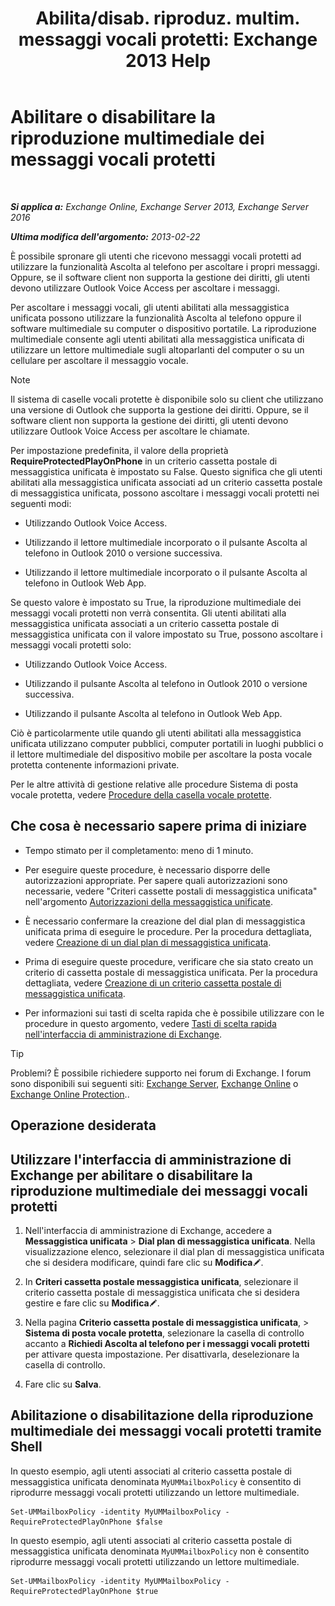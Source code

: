 ﻿---
title: 'Abilita/disab. riproduz. multim. messaggi vocali protetti: Exchange 2013 Help'
TOCTitle: Abilitare o disabilitare la riproduzione multimediale dei messaggi vocali protetti
ms:assetid: 3c33370c-4262-42b1-8d83-d61fc7c426cd
ms:mtpsurl: https://technet.microsoft.com/it-it/library/Ee423543(v=EXCHG.150)
ms:contentKeyID: 52057228
ms.date: 05/22/2018
mtps_version: v=EXCHG.150
ms.translationtype: MT
---

# Abilitare o disabilitare la riproduzione multimediale dei messaggi vocali protetti

 

_**Si applica a:** Exchange Online, Exchange Server 2013, Exchange Server 2016_

_**Ultima modifica dell'argomento:** 2013-02-22_

È possibile spronare gli utenti che ricevono messaggi vocali protetti ad utilizzare la funzionalità Ascolta al telefono per ascoltare i propri messaggi. Oppure, se il software client non supporta la gestione dei diritti, gli utenti devono utilizzare Outlook Voice Access per ascoltare i messaggi.

Per ascoltare i messaggi vocali, gli utenti abilitati alla messaggistica unificata possono utilizzare la funzionalità Ascolta al telefono oppure il software multimediale su computer o dispositivo portatile. La riproduzione multimediale consente agli utenti abilitati alla messaggistica unificata di utilizzare un lettore multimediale sugli altoparlanti del computer o su un cellulare per ascoltare il messaggio vocale.


> [!NOTE]
> Il sistema di caselle vocali protette è disponibile solo su client che utilizzano una versione di Outlook che supporta la gestione dei diritti. Oppure, se il software client non supporta la gestione dei diritti, gli utenti devono utilizzare Outlook Voice Access per ascoltare le chiamate.



Per impostazione predefinita, il valore della proprietà **RequireProtectedPlayOnPhone** in un criterio cassetta postale di messaggistica unificata è impostato su False. Questo significa che gli utenti abilitati alla messaggistica unificata associati ad un criterio cassetta postale di messaggistica unificata, possono ascoltare i messaggi vocali protetti nei seguenti modi:

  - Utilizzando Outlook Voice Access.

  - Utilizzando il lettore multimediale incorporato o il pulsante Ascolta al telefono in Outlook 2010 o versione successiva.

  - Utilizzando il lettore multimediale incorporato o il pulsante Ascolta al telefono in Outlook Web App.

Se questo valore è impostato su True, la riproduzione multimediale dei messaggi vocali protetti non verrà consentita. Gli utenti abilitati alla messaggistica unificata associati a un criterio cassetta postale di messaggistica unificata con il valore impostato su True, possono ascoltare i messaggi vocali protetti solo:

  - Utilizzando Outlook Voice Access.

  - Utilizzando il pulsante Ascolta al telefono in Outlook 2010 o versione successiva.

  - Utilizzando il pulsante Ascolta al telefono in Outlook Web App.

Ciò è particolarmente utile quando gli utenti abilitati alla messaggistica unificata utilizzano computer pubblici, computer portatili in luoghi pubblici o il lettore multimediale del dispositivo mobile per ascoltare la posta vocale protetta contenente informazioni private.

Per le altre attività di gestione relative alle procedure Sistema di posta vocale protetta, vedere [Procedure della casella vocale protette](protected-voice-mail-procedures-exchange-2013-help.md).

## Che cosa è necessario sapere prima di iniziare

  - Tempo stimato per il completamento: meno di 1 minuto.

  - Per eseguire queste procedure, è necessario disporre delle autorizzazioni appropriate. Per sapere quali autorizzazioni sono necessarie, vedere "Criteri cassette postali di messaggistica unificata" nell'argomento [Autorizzazioni della messaggistica unificate](unified-messaging-permissions-exchange-2013-help.md).

  - È necessario confermare la creazione del dial plan di messaggistica unificata prima di eseguire le procedure. Per la procedura dettagliata, vedere [Creazione di un dial plan di messaggistica unificata](create-a-um-dial-plan-exchange-2013-help.md).

  - Prima di eseguire queste procedure, verificare che sia stato creato un criterio di cassetta postale di messaggistica unificata. Per la procedura dettagliata, vedere [Creazione di un criterio cassetta postale di messaggistica unificata](create-a-um-mailbox-policy-exchange-2013-help.md).

  - Per informazioni sui tasti di scelta rapida che è possibile utilizzare con le procedure in questo argomento, vedere [Tasti di scelta rapida nell'interfaccia di amministrazione di Exchange](keyboard-shortcuts-in-the-exchange-admin-center-exchange-online-protection-help.md).


> [!TIP]
> Problemi? È possibile richiedere supporto nei forum di Exchange. I forum sono disponibili sui seguenti siti: <A href="https://go.microsoft.com/fwlink/p/?linkid=60612">Exchange Server</A>, <A href="https://go.microsoft.com/fwlink/p/?linkid=267542">Exchange Online</A> o <A href="https://go.microsoft.com/fwlink/p/?linkid=285351">Exchange Online Protection</A>..



## Operazione desiderata

## Utilizzare l'interfaccia di amministrazione di Exchange per abilitare o disabilitare la riproduzione multimediale dei messaggi vocali protetti

1.  Nell'interfaccia di amministrazione di Exchange, accedere a **Messaggistica unificata** \> **Dial plan di messaggistica unificata**. Nella visualizzazione elenco, selezionare il dial plan di messaggistica unificata che si desidera modificare, quindi fare clic su **Modifica**![Icona Modifica](images/JJ218640.6f53ccb2-1f13-4c02-bea0-30690e6ea71d(EXCHG.150).gif "Icona Modifica").

2.  In **Criteri cassetta postale messaggistica unificata**, selezionare il criterio cassetta postale di messaggistica unificata che si desidera gestire e fare clic su **Modifica**![Icona Modifica](images/JJ218640.6f53ccb2-1f13-4c02-bea0-30690e6ea71d(EXCHG.150).gif "Icona Modifica").

3.  Nella pagina **Criterio cassetta postale di messaggistica unificata**, \> **Sistema di posta vocale protetta**, selezionare la casella di controllo accanto a **Richiedi Ascolta al telefono per i messaggi vocali protetti** per attivare questa impostazione. Per disattivarla, deselezionare la casella di controllo.

4.  Fare clic su **Salva**.

## Abilitazione o disabilitazione della riproduzione multimediale dei messaggi vocali protetti tramite Shell

In questo esempio, agli utenti associati al criterio cassetta postale di messaggistica unificata denominata `MyUMMailboxPolicy` è consentito di riprodurre messaggi vocali protetti utilizzando un lettore multimediale.

    Set-UMMailboxPolicy -identity MyUMMailboxPolicy -RequireProtectedPlayOnPhone $false

In questo esempio, agli utenti associati al criterio cassetta postale di messaggistica unificata denominata `MyUMMailboxPolicy` non è consentito riprodurre messaggi vocali protetti utilizzando un lettore multimediale.

    Set-UMMailboxPolicy -identity MyUMMailboxPolicy -RequireProtectedPlayOnPhone $true

